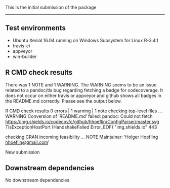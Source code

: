 This is the initial submission of the package

---

## Test environments
* Ubuntu Xenial 16.04 running on Windows Subsystem for Linux R-3.4.1
* travis-ci
* appveyor
* win-builder

## R CMD check results

There was 1 NOTE and 1 WARNING. The WARNING seems to be an issue related to a pandoc/tls bug regarding fetching a badge for codecoverage. 
It does not occur on either travis or appveyor and github shows all badges in the README.md correctly. Please see the output below.

R CMD check results
0 errors | 1 warning  | 1 note 
checking top-level files ... WARNING
Conversion of ‘README.md’ failed:
pandoc: Could not fetch https://img.shields.io/codecov/c/github/hhoeflin/ConfigParser/master.svg
TlsExceptionHostPort (HandshakeFailed Error_EOF) "img.shields.io" 443

checking CRAN incoming feasibility ... NOTE
Maintainer: ‘Holger Hoefling <hhoeflin@gmail.com>’

New submission

## Downstream dependencies

No downstream dependencies
